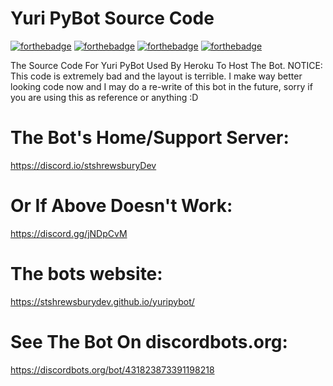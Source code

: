 # Yuri PyBot Source Code
[![forthebadge](https://forthebadge.com/images/badges/built-with-love.svg)](https://forthebadge.com)
[![forthebadge](https://forthebadge.com/images/badges/designed-in-ms-paint.svg)](https://forthebadge.com)
[![forthebadge](https://forthebadge.com/images/badges/made-with-python.svg)](https://forthebadge.com)
[![forthebadge](https://forthebadge.com/images/badges/powered-by-electricity.svg)](https://forthebadge.com)

The Source Code For Yuri PyBot Used By Heroku To Host The Bot.
NOTICE: This code is extremely bad and the layout is terrible. I make way better looking code now and I may do a re-write of this bot in the future, sorry if you are using this as reference or anything :D

# The Bot's Home/Support Server:
https://discord.io/stshrewsburyDev

# Or If Above Doesn't Work:
https://discord.gg/jNDpCvM

# The bots website:
https://stshrewsburydev.github.io/yuripybot/

# See The Bot On discordbots.org:
https://discordbots.org/bot/431823873391198218
